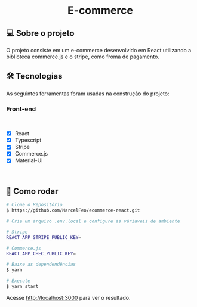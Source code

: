 <h1 align="center">E-commerce
</h1>

## 💻 Sobre o projeto

O projeto consiste em um e-commerce desenvolvido em React utilizando a biblioteca commerce.js e o stripe, como froma de pagamento. 

## 🛠 Tecnologias

As seguintes ferramentas foram usadas na construção do projeto:

### **Front-end**

<br>

- [x] React
- [x] Typescript
- [x] Stripe
- [x] Commerce.js
- [X] Material-UI

<br>

## 👷 Como rodar

```bash
# Clone o Repositório
$ https://github.com/MarcelFeo/ecommerce-react.git
```

```bash
# Crie um arquivo .env.local e configure as váriaveis de ambiente

# Stripe
REACT_APP_STRIPE_PUBLIC_KEY=

# Commerce.js
REACT_APP_CHEC_PUBLIC_KEY=
```

```bash
# Baixe as dependendências
$ yarn
```

```bash
# Execute
$ yarn start
```

Acesse <http://localhost:3000> para ver o resultado.
